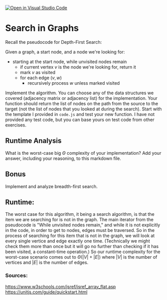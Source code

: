 [![Open in Visual Studio Code](https://classroom.github.com/assets/open-in-vscode-718a45dd9cf7e7f842a935f5ebbe5719a5e09af4491e668f4dbf3b35d5cca122.svg)](https://classroom.github.com/online_ide?assignment_repo_id=12516223&assignment_repo_type=AssignmentRepo)
# Search in Graphs

Recall the pseudocode for Depth-First Search:

Given a graph, a start node, and a node we're looking for:
- starting at the start node, while unvisited nodes remain
    - if current vertex $v$ is the node we're looking for, return it
    - mark $v$ as visited
    - for each edge $(v,w)$
        - recursively process $w$ unless marked visited

Implement the algorithm. You can choose any of the data structures we covered
(adjacency matrix or adjacency list) for the implementation. Your function
should return the list of nodes on the path from the source to the target (not
the list of nodes that you looked at during the search). Start with the template
I provided in `code.js` and test your new function. I have not provided any test
code, but you can base yours on test code from other exercises.

## Runtime Analysis

What is the worst-case big $\Theta$ complexity of your implementation? Add your
answer, including your reasoning, to this markdown file.

## Bonus

Implement and analyze breadth-first search.

## Runtime:

The worst case for this algorithm, it being a search algorithm, is that the item we are searching for is not in the graph. The main iterator from the pseudocode is "While unvisited nodes remain," and while it is not explicitly in the code, in order to get to nodes, edges must be traversed. So in the process of searching for this item that is not in the graph, we will look at every single vertice and edge exactly one time. (Technically we might check them more than once but it will go no further than checking if it has been visited, a constant-time operation.) So our runtime complexity for the worst-case scenario comes out to $\Theta(|V| + |E|)$ where $|V|$ is the number of vertices and $|E|$ is the number of edges.

### Sources:
https://www.w3schools.com/jsref/jsref_array_flat.asp
https://unitjs.com/guide/quickstart.html

